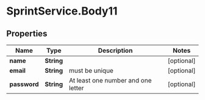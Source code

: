# SprintService.Body11

## Properties

Name | Type | Description | Notes
------------ | ------------- | ------------- | -------------
**name** | **String** |  | [optional] 
**email** | **String** | must be unique | [optional] 
**password** | **String** | At least one number and one letter | [optional] 


